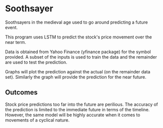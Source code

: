 # Soothsayer

Soothsayers in the medieval age used to go around predicting a future event.

This program uses LSTM to predict the stock's price movement over the near term.

Data is obtained from Yahoo Finance (yfinance package) for the symbol provided.
A subset of the inputs is used to train the data and the remainder are used to test the prediction.

Graphs will plot the prediction against the actual (on the remainder data set). Similarly the graph will provide the prediction for the near future.

Outcomes
------------
Stock price predictions too far into the future are perilious. The accuracy of the prediction is limited to the immediate future in terms of the timeline.
However, the same model will be highly accurate when it comes to movements of a cyclical nature.
